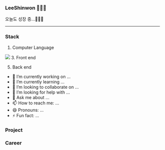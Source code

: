 ### LeeShinwon 👩🏻‍💻
오늘도 성장 중...🏃🏻‍♀️

* * * * * * *

### Stack
  1. Computer Language
  <img src="https://img.shields.io/badge/Python-3776AB?style=for-the-badge&logo=Python&logoColor=white">
  3. Front end
  
  5. Back end
- 🔭 I’m currently working on ...
- 🌱 I’m currently learning ...
- 👯 I’m looking to collaborate on ...
- 🤔 I’m looking for help with ...
- 💬 Ask me about ...
- 📫 How to reach me: ...
- 😄 Pronouns: ...
- ⚡ Fun fact: ...

### Project

### Career

